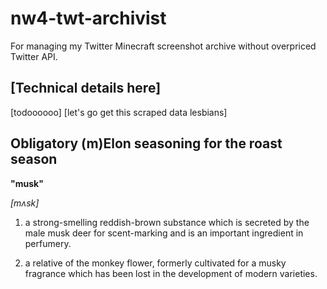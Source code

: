 # nw4-twt-archivist
For managing my Twitter Minecraft screenshot archive without overpriced Twitter API.

## [Technical details here]

[todoooooo]
[let's go get this scraped data lesbians]

## Obligatory (m)Elon seasoning for the roast season

**"musk"**

*[mʌsk]*

1. a strong-smelling reddish-brown substance which is secreted by the male musk deer for scent-marking and is an important ingredient in perfumery.

2. a relative of the monkey flower, formerly cultivated for a musky fragrance which has been lost in the development of modern varieties. 
